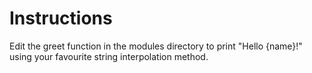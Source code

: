 # Instructions

Edit the greet function in the modules directory to print "Hello {name}!" using your favourite string interpolation method.


